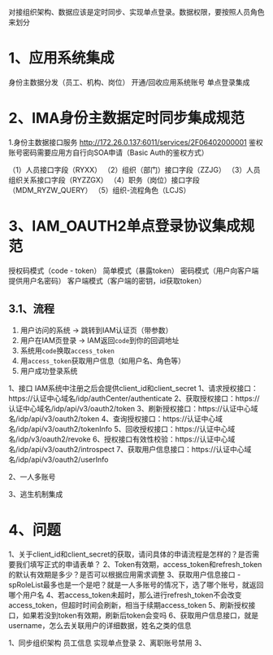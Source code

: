 

对接组织架构、数据应该是定时同步、实现单点登录。数据权限，要按照人员角色来划分

# 1、应用系统集成

身份主数据分发（员工、机构、岗位）
开通/回收应用系统账号
单点登录集成


# 2、IMA身份主数据定时同步集成规范

1.身份主数据接口服务
http://172.26.0.137:6011/services/2F06402000001    鉴权账号密码需要应用方自行向SOA申请（Basic Auth的鉴权方式）

（1）人员接口字段（RYXX）
（2）组织（部门）接口字段（ZZJG）
（3）人员组织关系接口字段（RYZZGX）
（4）职务（岗位）接口字段（MDM_RYZW_QUERY）
（5）组织-流程角色（LCJS）


# 3、IAM_OAUTH2单点登录协议集成规范

授权码模式（code - token）
简单模式（暴露token）
密码模式（用户向客户端提供用户名密码）
客户端模式（客户端的密钥，id获取token）

## 3.1、流程
1. 用户访问的系统 → 跳转到IAM认证页（带参数）
2. 用户在IAM页登录 → IAM返回`code`到你的回调地址
3. 系统用`code`换取`access_token`
4. 用`access_token`获取用户信息（如用户名、角色等）
5. 用户成功登录系统


1、接口
IAM系统中注册之后会提供client_id和client_secret
1、请求授权接口：https://认证中心域名/idp/authCenter/authenticate
2、获取授权接口：https://认证中心域名/idp/api/v3/oauth2/token
3、刷新授权接口：https://认证中心域名/idp/api/v3/oauth2/token
4、查询授权接口：https://认证中心域名/idp/api/v3/oauth2/tokenInfo
5、回收授权接口：https://认证中心域名/idp/v3/oauth2/revoke
6、授权接口有效性校验：https://认证中心域名/idp/api/v3/oauth2/introspect
7、获取用户信息接口：https://认证中心域名/idp/api/v3/oauth2/userInfo

2、一人多账号

3、逃生机制集成


# 4、问题
1、关于client_id和client_secret的获取，请问具体的申请流程是怎样的？是否需要我们填写正式的申请表单？
2、Token有效期，access_token和refresh_token的默认有效期是多少？是否可以根据应用需求调整
3、获取用户信息接口  -  spRoleList最多也是一个是吧？就是一人多账号的情况下，选了哪个账号，就返回哪个用户名
4、若access_token未超时，那么进行refresh_token不会改变access_token，但超时时间会刷新，相当于续期access_token
5、刷新授权接口，如果若没到token有效期，刷新后token会变吗
6、获取用户信息接口，就是username，怎么去关联用户的详细数据，姓名之类的信息



1、同步组织架构 员工信息  实现单点登录
2、离职账号禁用
3、